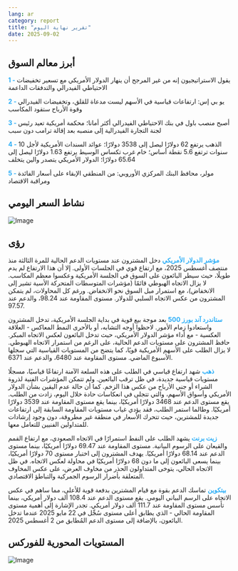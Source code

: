 ```yaml
---
lang: ar
category: report
title: "تقرير نهاية اليوم"
date: 2025-09-02
---
```



<h2>أبرز معالم السوق</h2>
<strong style="color: #2caef7;">1 - </strong> يقول الاستراتيجيون إنه من غير المرجح أن ينهار الدولار الأمريكي مع تسعير تخفيضات الاحتياطي الفيدرالي والتدفقات الداعمة

<strong style="color: #2caef7;">2 - </strong> يو بي إس: ارتفاعات قياسية في الأسهم ليست مدعاة للقلق، وتخفيضات الفيدرالي وقوة الأرباح ستقود المكاسب

<strong style="color: #2caef7;">3 - </strong> أصبح منصب باول في بنك الاحتياطي الفيدرالي أكثر أمانا؛ محكمة أمريكية تعيد رئيس لجنة التجارة الفيدرالية إلى منصبه بعد إقالة ترامب دون سبب

<strong style="color: #2caef7;">4 - </strong> الذهب يرتفع 62 دولارًا ليصل إلى 3538 دولارًا؛ عوائد السندات الأمريكية لأجل 10 سنوات ترتفع 5.6 نقطة أساس؛ خام غرب تكساس الوسيط يرتفع 1.63 دولارًا ليصل إلى 65.64 دولارًا؛ الدولار الأمريكي يتصدر والين يتخلف

<strong style="color: #2caef7;">5 - </strong> مولر، محافظ البنك المركزي الأوروبي: من المنطقي الإبقاء على أسعار الفائدة ومراقبة الاقتصاد



<h2>نشاط السعر اليومي</h2>
<img src="https://markleighedu.github.io/img/Sep-2025/02-Sep-2025/price.jpg" alt="Image"/>

<h2>رؤى</h2>
<strong style="color: #2caef7;">مؤشر الدولار الأمريكي</strong> دخل المشترون عند مستويات الدعم الحالية للمرة الثالثة منذ منتصف أغسطس 2025، مع ارتفاع قوي في الجلسات الأولى. إلا أن هذا الارتفاع لم يدم طويلًا، حيث سيطر البائعون على السوق في الجلسة الأمريكية وعكسوا معظم المكاسب. لا يزال الاتجاه الهبوطي قائمًا (مؤشرات المتوسطات المتحركة الأسية تشير إلى الانخفاض)، مع استمرار ميل السوق نحو الانخفاض. ورغم كل المحاولات، لم يتمكن المشترون من عكس الاتجاه السلبي للدولار. مستوى المقاومة عند 98.24، والدعم عند 97.57.

<strong style="color: #2caef7;">ستاندرد آند بورز 500</strong> بعد موجة بيع قوية في بداية الجلسة الأمريكية، تدخل المشترون واستعادوا زمام الأمور. لاحظوا أوجه التشابه، أو بالأحرى النمط المعاكس - العلاقة العكسية - مع أداء مؤشر الدولار الأمريكي، حيث تدخل البائعون لعكس الاتجاه المبكر. حافظ المشترون على مستويات الدعم الحالية، على الرغم من استمرار الاتجاه الهبوطي. لا يزال الطلب على الأسهم الأمريكية قويًا، كما يتضح من المستويات القياسية التي سجلها الأسبوع الماضي. مستوى المقاومة عند 6480، والدعم عند 6371.

<strong style="color: #2caef7;">ذهب</strong> شهد ارتفاع قياسي في الطلب على هذه السلعة الآمنة ارتفاعًا قياسيًا، مسجلًا مستويات قياسية جديدة، في ظل ترقب البائعين. ولم تتمكن المؤشرات الفنية لذروة الشراء أو جني الأرباح من عكس هذا الزخم. كما أن حالة عدم اليقين بشأن الدولار الأمريكي وأسواق الأسهم، والتي تتجلى في انعكاسات حادة خلال اليوم، زادت من الطلب. يقع مستوى الدعم عند 3468 دولارًا أمريكيًا، بينما يقع مستوى المقاومة عند 3539 دولارًا أمريكيًا. وطالما استمر الطلب، فقد يؤدي غياب مستويات المقاومة السابقة إلى ارتفاعات جديدة للمشترين، حيث تتحرك الأسعار في منطقة غير مطروقة، دون وجود إرشادات للمتداولين الفنيين للتعامل معها.

<strong style="color: #2caef7;">زيت برنت</strong> يشهد الطلب على النفط استمرارًا في الاتجاه الصعودي، مع ارتفاع القمم والقيعان على الرسوم البيانية. مستوى المقاومة عند 69.47 دولارًا أمريكيًا، بينما مستوى الدعم عند 68.14 دولارًا أمريكيًا. يهدف المشترون إلى اختبار مستوى 70 دولارًا أمريكيًا، بينما يسعى البائعون إلى ما دون 68 دولارًا أمريكيًا في محاولة لعكس الاتجاه. في ظل الاتجاه الحالي، يتوخى المتداولون الحذر من مخاوف العرض، على عكس المخاوف المتعلقة بأضرار الرسوم الجمركية والتباطؤ الاقتصادي.

<strong style="color: #2caef7;">بيتكوين</strong> تماسك الدعم بقوة مع قيام المشترين بدفعة قوية للأعلى، مما ساهم في عكس الاتجاه على الرسم البياني اليومي. يقع مستوى الدعم عند 108.4 ألف دولار أمريكي، بينما تأسس مستوى المقاومة عند 111.7 ألف دولار أمريكي. تجدر الإشارة إلى أهمية مستوى المقاومة الحالي - الذي يطابق أعلى مستوى سُجِّل في 22 مايو 2025 عندما تدخل البائعون، بالإضافة إلى مستوى الدعم المُطابق من 2 أغسطس 2025.



<h2>المستويات المحورية للفوركس</h2>
<img src="https://markleighedu.github.io/img/Sep-2025/02-Sep-2025/pivot.jpg" alt="Image"/>